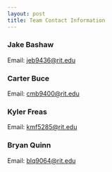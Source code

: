```yaml
---
layout: post
title: Team Contact Information
---
```


### Jake Bashaw
Email: jeb9436@rit.edu

### Carter Buce
Email: cmb9400@rit.edu

### Kyler Freas
Email: kmf5285@rit.edu

### Bryan Quinn
Email: blq9064@rit.edu

